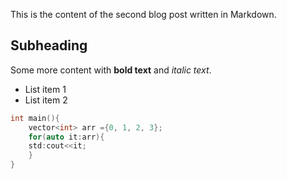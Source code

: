 [//]: # "Second Blog Post"

This is the content of the second blog post written in Markdown.

## Subheading

Some more content with **bold text** and _italic text_.

- List item 1
- List item 2

```cpp
int main(){
    vector<int> arr ={0, 1, 2, 3};
    for(auto it:arr){
    std:cout<<it;
    }
}
```
